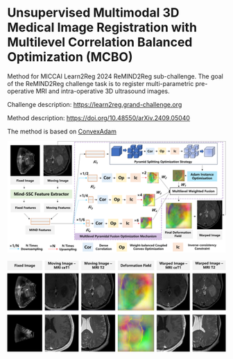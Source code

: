 # Unsupervised Multimodal 3D Medical Image Registration with Multilevel Correlation Balanced Optimization (MCBO)

Method for MICCAI Learn2Reg 2024 ReMIND2Reg sub-challenge. The goal of the ReMIND2Reg challenge task is to register multi-parametric pre-operative MRI and intra-operative 3D ultrasound images. 

Challenge description: https://learn2reg.grand-challenge.org

Method description: https://doi.org/10.48550/arXiv.2409.05040

The method is based on [ConvexAdam](https://github.com/multimodallearning/convexAdam)

![image](https://github.com/wjiazheng/MCBO/blob/main/fig1.png)

![image](https://github.com/wjiazheng/MCBO/blob/main/fig3.png)
